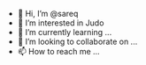 - 👋 Hi, I’m @sareq
- 👀 I’m interested in Judo
- 🌱 I’m currently learning ...
- 💞️ I’m looking to collaborate on ...
- 📫 How to reach me ...

<!---
sareq/sareq is a ✨ special ✨ repository because its `README.md` (this file) appears on your GitHub profile.
You can click the Preview link to take a look at your changes.
--->
